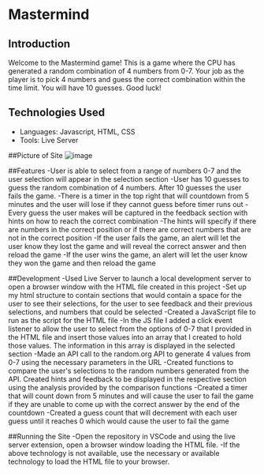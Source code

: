 # Mastermind

## Introduction
Welcome to the Mastermind game! This is a game where the CPU has generated a random combination of 4 numbers from 0-7. Your job as the player is to pick 4 numbers and guess the correct combination within the time limit. You will have 10 guesses. Good luck!

## Technologies Used
- Languages: Javascript, HTML, CSS
- Tools: Live Server

##Picture of Site
![image](https://user-images.githubusercontent.com/99838762/211006294-72b12938-5633-47e8-8266-0ca4e2db751f.png)

##Features
-User is able to select from a range of numbers 0-7 and the user selection will appear in the selection section
-User has 10 guesses to guess the random combination of 4 numbers. After 10 guesses the user fails the game.
-There is a timer in the top right that will countdown from 5 minutes and the user will lose if they cannot guess before timer runs out
-Every guess the user makes will be captured in the feedback section with hints on how to reach the correct combination
-The hints will specify if there are numbers in the correct position or if there are correct numbers that are not in the correct position
-If the user fails the game, an alert will let the user know they lost the game and will reveal the correct answer and then reload the game
-If the user wins the game, an alert will let the user know they won the game and then reload the game

##Development
-Used Live Server to launch a local development server to open a browser window with the HTML file created in this project
-Set up my html structure to contain sections that would contain a space for the user to see their selections, for the user to see feedback and their previous selections, and numbers that could be selected
-Created a JavaScript file to run as the script for the HTML file
-In the JS file I added a click event listener to allow the user to select from the options of 0-7 that I provided in the HTML file and insert those values into an array that I created to hold those values. The information in this array is displayed in the selected section
-Made an API call to the random.org API to generate 4 values from 0-7 using the necessary parameters in the URL
-Created functions to compare the user's selections to the random numbers generated from the API. Created hints and feedback to be displayed in the respective section using the analysis provided by the comparison functions
-Created a timer that will count down from 5 minutes and will cause the user to fail the game if they are unable to come up with the correct answer by the end of the countdown
-Created a guess count that will decrement with each user guess until it reaches 0 which would cause the user to fail the game

##Running the Site
-Open the repository in VSCode and using the live server extension, open a browser window loading the HTML file.
-If the above technology is not available, use the necessary or available technology to load the HTML file to your browser.
